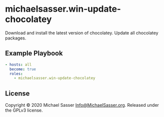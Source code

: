 # michaelsasser.win-update-chocolatey

Download and install the latest version of chocolatey. Update all chocolatey 
packages.

## Example Playbook

```yaml
- hosts: all
  become: true
  roles:
    - michaelsasser.win-update-chocolatey
```

## License

Copyright &copy; 2020 Michael Sasser <Info@MichaelSasser.org>. Released under
the GPLv3 license.
